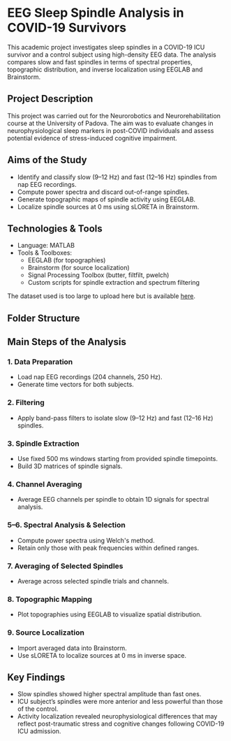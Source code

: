 # EEG Sleep Spindle Analysis in COVID-19 Survivors

This academic project investigates sleep spindles in a COVID-19 ICU survivor and a control subject using high-density EEG data. The analysis compares slow and fast spindles in terms of spectral properties, topographic distribution, and inverse localization using EEGLAB and Brainstorm.

## Project Description
This project was carried out for the Neurorobotics and Neurorehabilitation course at the University of Padova. The aim was to evaluate changes in neurophysiological sleep markers in post-COVID individuals and assess potential evidence of stress-induced cognitive impairment.

## Aims of the Study
- Identify and classify slow (9–12 Hz) and fast (12–16 Hz) spindles from nap EEG recordings.
- Compute power spectra and discard out-of-range spindles.
- Generate topographic maps of spindle activity using EEGLAB.
- Localize spindle sources at 0 ms using sLORETA in Brainstorm.

## Technologies & Tools
- Language: MATLAB
- Tools & Toolboxes:
  - EEGLAB (for topographies)
  - Brainstorm (for source localization)
  - Signal Processing Toolbox (butter, filtfilt, pwelch)
  - Custom scripts for spindle extraction and spectrum filtering

The dataset used is too large to upload here but is available [here](https://drive.google.com/drive/folders/1t0kmrh_W7CI5zuTup-H1F2yx1g7dt-E5?usp=share_link).

## Folder Structure


## Main Steps of the Analysis

### 1. Data Preparation
- Load nap EEG recordings (204 channels, 250 Hz).
- Generate time vectors for both subjects.

### 2. Filtering
- Apply band-pass filters to isolate slow (9–12 Hz) and fast (12–16 Hz) spindles.

### 3. Spindle Extraction
- Use fixed 500 ms windows starting from provided spindle timepoints.
- Build 3D matrices of spindle signals.

### 4. Channel Averaging
- Average EEG channels per spindle to obtain 1D signals for spectral analysis.

### 5–6. Spectral Analysis & Selection
- Compute power spectra using Welch's method.
- Retain only those with peak frequencies within defined ranges.

### 7. Averaging of Selected Spindles
- Average across selected spindle trials and channels.

### 8. Topographic Mapping
- Plot topographies using EEGLAB to visualize spatial distribution.

### 9. Source Localization
- Import averaged data into Brainstorm.
- Use sLORETA to localize sources at 0 ms in inverse space.

## Key Findings
- Slow spindles showed higher spectral amplitude than fast ones.
- ICU subject’s spindles were more anterior and less powerful than those of the control.
- Activity localization revealed neurophysiological differences that may reflect post-traumatic stress and cognitive changes following COVID-19 ICU admission.
